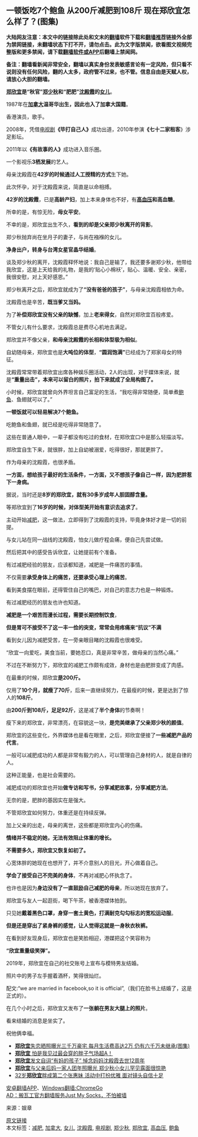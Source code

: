 <h2>一顿饭吃7个鲍鱼 从200斤减肥到108斤 现在郑欣宜怎么样了？(图集)</h2> <p class="notice"><b>大陆网友注意：本文中的链接除此处和文末的<a href="https://github.com/bannedbook/fanqiang" >翻墙</a>软件下载和<a href="https://github.com/killgcd/justmysocks/blob/master/README.md">翻墙推荐</a>链接外全部为禁网链接，未翻墙状态下打不开，请勿点击。此为文字版禁闻，欲看图文视频完整版和更多禁闻，请下载<a href="https://github.com/bannedbook/fanqiang">翻墙软件或APP</a>后翻墙上禁闻网。</p><p>备注：翻墙看新闻非常安全，翻墙以真实身份发表敏感言论有一定风险，但只看不说则没有任何风险，翻的人太多，政府管不过来，也不管。信息自由是天赋人权，请放心大胆的翻墙。</b></p>  <div class="entry"> <p><strong><a href="https://www.bannedbook.org/bnews/tag/%e9%83%91%e6%ac%a3%e5%ae%9c/" class="st_tag internal_tag" rel="tag" title="标签 郑欣宜 下的日志">郑欣宜</a>是“秋官”<a href="https://www.bannedbook.org/bnews/tag/%e9%83%91%e5%b0%91%e7%a7%8b/" class="st_tag internal_tag" rel="tag" title="标签 郑少秋 下的日志">郑少秋</a>和“肥肥”<a href="https://www.bannedbook.org/bnews/tag/%E6%B2%88%E6%AE%BF%E9%9C%9E/" class="st_tag internal_tag" rel="tag" title="标签 沈殿霞 下的日志">沈殿霞</a>的<a href="https://www.bannedbook.org/bnews/tag/%e5%a5%b3%e5%84%bf/" class="st_tag internal_tag" rel="tag" title="标签 女儿 下的日志">女儿</a></strong>。</p> <p>1987年在<strong><a href="https://www.bannedbook.org/bnews/tag/%e5%8a%a0%e6%8b%bf%e5%a4%a7/" class="st_tag internal_tag" rel="tag" title="标签 加拿大 下的日志">加拿大</a>温哥华出生，因此也入了加拿大国籍</strong>。</p> <p>香港演员，歌手。</p> <p>2008年，凭借<a href="https://www.bannedbook.org/bnews/tag/%E7%94%B5%E8%A7%86%E5%89%A7/" class="st_tag internal_tag" rel="tag" title="标签 电视剧 下的日志">电视剧</a><strong>《毕打自己人》</strong>成功出道，2010年参演<strong>《七十二家租客</strong>》涉足影坛。</p> <p>2011年以<strong>《有故事的人》</strong>成功进入音乐圈。</p> <p>一个影视乐<strong>3栖发展</strong>的艺人。</p> <p>母亲沈殿霞在<strong>42岁的时候通过人工授精的方式</strong>生下她。</p> <p>此次怀孕，对于沈殿霞来说，简直是以命相搏。</p> <p><strong>42岁的沈殿霞</strong>，已是<strong>高龄产妇</strong>，加上本来身体也不好，有<strong><a href="https://www.bannedbook.org/bnews/tag/%e9%ab%98%e8%a1%80%e5%8e%8b/" class="st_tag internal_tag" rel="tag" title="标签 高血压 下的日志">高血压</a>和高血糖</strong>。</p> <p>所幸的是，有惊无险，<strong>母女平安</strong>。</p> <p>不幸的是，郑欣宜出生不久，<strong>看到的却是父亲郑少秋离开的背影</strong>。</p> <p>郑少秋抛弃尚在坐月子的妻子，与尚在襁褓的女儿。</p> <p><strong>净身出户，转身与台湾女星官晶华结婚</strong>。</p> <p>谈及郑少秋的离开，沈殿霞释怀地说：我自己是输了，我还要多谢郑少秋，他带给我欣宜，这是上天给我的礼物，是我的‘贴心小棉袄’，贴心、温暖、安全、亲密，我很安慰，对上天好感恩。”</p> <p>郑少秋离开之后，郑欣宜就成为了<strong>“没有爸爸的孩子”</strong>，与母亲沈殿霞相依为命。</p> <p>沈殿霞也是辛苦，<strong>既当爹又当妈。</strong></p> <p>为了<strong>补偿郑欣宜没有父亲的缺憾</strong>，加上<strong>老来得女</strong>，自然对郑欣宜百般疼爱。</p>  <p>不管女儿有什么要求，沈殿霞总是费尽心机地去满足。</p> <p>郑欣宜并不像父亲，<strong>和母亲沈殿霞的长相和体型极为相似</strong>。</p> <p>自幼随母亲，郑欣宜也是<strong>大吨位的体型</strong>，<strong>“圆润饱满”</strong>已经成为了郑家母女的特征。</p> <p>沈殿霞常常带着郑欣宜出席各种娱乐圈活动，2人的出现，对于媒体来说，就是<strong>“重量出击”，本来可以留白的照片，拍下来就成了全局构图了。</strong></p> <p>小时候，郑欣宜就曾向外界坦言自己富足的生活，“我吃得非常随便，简单煮<a href="https://www.bannedbook.org/bnews/tag/%E9%B2%8D%E9%B1%BC/" class="st_tag internal_tag" rel="tag" title="标签 鲍鱼 下的日志">鲍鱼</a>、鱼翅就可以了。”</p> <p><strong>一顿饭就可以轻易解决7个鲍鱼。</strong></p> <p>吃鲍鱼和鱼翅，就已经是吃得非常随意了。</p> <p>这些在普通人眼中，一辈子都没有吃过的食材，在郑欣宜口中是那么轻描淡写。</p> <p>郑欣宜自生下来，就很胖，加上自幼被溺爱，吃得很好，那就更胖了。</p> <p>作为母亲的沈殿霞，也很矛盾。</p> <p><strong>一方面，想给孩子最好的生活条件，一方面，又不想孩子像自己一样，因为肥胖惹下一身病。</strong></p> <p>据说，当时还是<strong>8岁的郑欣宜，就有30多岁成年人胆固醇含量。</strong></p> <p>等郑欣宜到了<strong>16岁的时候，对体型美开始有意识去追求了</strong>。</p> <p>主动开始<a href="https://www.bannedbook.org/bnews/tag/%e5%87%8f%e8%82%a5/" class="st_tag internal_tag" rel="tag" title="标签 减肥 下的日志">减肥</a>，这一做法，立即得到了沈殿霞的支持，毕竟身体好才是一切的前提。</p> <p>与女儿站在同一战线的沈殿霞，怕女儿做疗程会痛，便自己先尝试做。</p> <p>然后把其中的感受告诉欣宜，让她提前有个准备。</p> <p>有过减肥经验的朋友，应该都知道，减肥是一件痛苦的事情。</p>  <p>不仅需要<strong>承受身体上的痛苦，还要承受心理上的痛苦</strong>。</p> <p>看到美食摆在眼前，还得管住自己的嘴巴，对自己的意志力也是一种锻炼。</p> <p>有过减肥经历的朋友也许也知道。</p> <p><strong>减肥是一个艰苦而漫长过程，需要长期控制饮食</strong>，</p> <p><strong>但是胃可不接受不了这一丰一俭的突变，常常会用疼痛来“抗议”不满</strong></p> <p>看到女儿因为减肥受苦，在一旁亲眼目睹的沈殿霞也很难受。</p> <p>“欣宜一向爱吃，美食当前，要她忍口，真是非常辛苦，做母亲的当然心痛。”</p> <p>不过在不断努力下，郑欣宜的减肥工作颇有成效，身材也是由肥胖变成了肉感。</p> <p>在最重的时候，郑欣宜<strong>是200斤。</strong></p> <p>仅用了<strong>10个月，就瘦了70斤</strong>，后来一直继续努力，在最瘦的时候，更是达到了惊人的<strong>108斤</strong>。</p> <p>由<strong>200斤到108斤，足足92斤</strong>，这是减了<strong>半个身体</strong>的节奏啊！</p> <p>瘦下来的郑欣宜，非常漂亮，在容貌这一块，<strong>是完美继承了父亲郑少秋的颜值</strong>。</p> <p>郑欣宜的这些变化，外界媒体也是看在眼里，之后，郑欣宜便接了<strong>一些减肥产品的代言</strong>。</p> <p>一般可以减肥成功的人都是非常有毅力的人，可以管理自己身材的人，就是自律的人。</p> <p>这种正能量，也是社会需要的。</p> <p>减肥成功的郑欣宜也开始<strong>做专访和写书，分享减肥故事，分享减肥方法</strong>。</p> <p>无奈的是，肥胖的基因实在是强大。</p>  <p>不管郑欣宜如何努力，体重还是在持续反弹。</p> <p>加上父亲的出走，母亲的离世，这些都是郑欣宜内心的伤痛。</p> <p><strong>情绪并不稳定的她，无法有效阻止体重的增长。</strong></p> <p><strong>不需要多久，郑欣宜又恢复如初了。</strong></p> <p>心宽体胖的她现在也想开了，并不介意别人的目光，开心做着自己。</p> <p><strong>学会了接受自己不完美的身体</strong>，不再对减肥心怀执念了。</p> <p>也许也是因为<strong>身边没有了一直鼓励自己减肥的母亲</strong>，所以她现在放弃了。</p> <p>郑欣宜与友人一起逛街，喝下午茶，被香港媒体拍到。</p> <p>只见她<strong>戴着黑色口罩，身穿一套土黄色，打满耐克勾勾标志的宽松运动服</strong>。</p> <p><strong>但是还是穿出了紧身裤的感觉，让人觉得这就是一身秋衣秋裤。</strong></p> <p>在看到好友现身后，郑欣宜也是笑脸相迎，港媒把这个笑容称为</p> <p><strong>“欣宜重量级笑弹”。</strong></p> <p>2019年，郑欣宜在自己的社交账号上宣布与模特男友结婚。</p> <p>照片中的男子左手握着酒杯，笑得很灿烂。</p> <p>配文:“we are married in facebook,so it is official”,（我们在脸书上结婚了，这是正式的）。</p> <p>在几个小时之后，郑欣宜又发布了<strong>一张躺在男友大腿上的照片</strong>。</p> <p>看来结婚的消息是坐实了。</p>  <p>祝他俩幸福。</p> <ul class='op-related-articles' title='相关阅读'> <li><a href='https://www.bannedbook.org/bnews/yule/20200515/1328681.html' target='_blank'><b>郑欣宜</b>失恋晒照曝光三千万豪宅 每月生活费高达2万 仍有六千万未继承(图集)</a></li> <li><a href='https://www.bannedbook.org/bnews/yule/20200327/1301029.html' target='_blank'><b>郑欣宜</b> 怕是我见过最会穿的胖子气场超A！</a></li> <li><a href='https://www.bannedbook.org/bnews/yule/20200220/1280183.html' target='_blank'><b>郑欣宜</b>发文自诩“有妈的孩子” 悼念妈妈沈殿霞去世12周年</a></li> <li><a href='https://www.bannedbook.org/bnews/yule/20200126/1265155.html' target='_blank'><b>郑欣宜</b>与父亲后妈一家人团年照曝光 郑少秋小女儿罕见露面很惊艳</a></li> <li><a href='https://www.bannedbook.org/bnews/yule/20200123/1263362.html' target='_blank'>32岁<b>郑欣宜</b>胖成第二个张惠妹 活动中打扮优雅 面对镜头自信十足</a></li> </ul> <div class="texttj"> <a href="https://github.com/bannedbook/fanqiang/wiki/%E7%A6%81%E9%97%BB%E7%BD%91%E5%AE%89%E5%8D%93%E7%BF%BB%E5%A2%99%E6%96%B0%E9%97%BBAPP" target="_blank">安卓翻墙APP</a>、<a href="https://github.com/bannedbook/fanqiang/wiki/Chrome%E4%B8%80%E9%94%AE%E7%BF%BB%E5%A2%99%E5%8C%85" target="_blank">Windows翻墙:ChromeGo</a><br/> <a href="https://github.com/killgcd/justmysocks/blob/master/README.md" target="_blank">AD：搬瓦工官方翻墙服务Just My Socks，不怕被墙</a> </div><p> 来源：娱章 </p><a name='sharetosocial'></a>         <div><a href='https://www.bannedbook.org/bnews/yule/20200613/1343900.html'>原文链接</a></div>  </div><!--END ENTRY--> <div class="postfooter"> <div>本文标签：<a href="https://www.bannedbook.org/bnews/tag/%e5%87%8f%e8%82%a5/" rel="tag">减肥</a>, <a href="https://www.bannedbook.org/bnews/tag/%e5%8a%a0%e6%8b%bf%e5%a4%a7/" rel="tag">加拿大</a>, <a href="https://www.bannedbook.org/bnews/tag/%e5%a5%b3%e5%84%bf/" rel="tag">女儿</a>, <a href="https://www.bannedbook.org/bnews/tag/%E6%B2%88%E6%AE%BF%E9%9C%9E/" rel="tag">沈殿霞</a>, <a href="https://www.bannedbook.org/bnews/tag/%E7%94%B5%E8%A7%86%E5%89%A7/" rel="tag">电视剧</a>, <a href="https://www.bannedbook.org/bnews/tag/%e9%83%91%e5%b0%91%e7%a7%8b/" rel="tag">郑少秋</a>, <a href="https://www.bannedbook.org/bnews/tag/%e9%83%91%e6%ac%a3%e5%ae%9c/" rel="tag">郑欣宜</a>, <a href="https://www.bannedbook.org/bnews/tag/%e9%ab%98%e8%a1%80%e5%8e%8b/" rel="tag">高血压</a>, <a href="https://www.bannedbook.org/bnews/tag/%E9%B2%8D%E9%B1%BC/" rel="tag">鲍鱼</a></div>  </div><!--END POSTFOOTER--> 